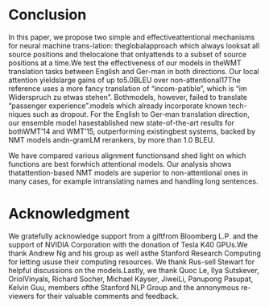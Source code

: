 # Conclusion

In this paper, we propose two simple and effectiveattentional mechanisms for neural machine trans-lation:   theglobalapproach  which  always  looksat all source positions and thelocalone that onlyattends  to a subset of source  positions  at a time.We  test  the  effectiveness  of  our  models  in  theWMT translation tasks between English and Ger-man in both directions.  Our local attention yieldslarge gains of up to5.0BLEU over non-attentional17The reference uses a more fancy translation of “incom-patible”, which is “im Widerspruch zu etwas stehen”.  Bothmodels, however, failed to translate “passenger experience”.models  which  already  incorporate  known  tech-niques such as dropout.   For the English  to Ger-man translation direction, our ensemble model hasestablished  new  state-of-the-art  results  for  bothWMT’14  and  WMT’15,  outperforming  existingbest systems, backed by NMT models andn-gramLM rerankers, by more than 1.0 BLEU.

We have compared various alignment functionsand  shed  light  on  which  functions  are  best  forwhich attentional models. Our analysis shows thatattention-based NMT models are superior to non-attentional  ones  in  many  cases,  for  example  intranslating names and handling long sentences.

# Acknowledgment

We  gratefully  acknowledge  support  from  a  giftfrom Bloomberg L.P. and the support of NVIDIA Corporation with the donation of Tesla K40 GPUs.We  thank  Andrew  Ng  and  his  group  as  well  asthe  Stanford  Research  Computing  for  letting  ususe  their  computing  resources.    We  thank  Rus-sell Stewart for helpful discussions on the models.Lastly,  we thank  Quoc  Le,  Ilya  Sutskever,  OriolVinyals,  Richard  Socher,  Michael  Kayser,  JiweiLi,  Panupong  Pasupat,  Kelvin  Guu,  members  ofthe Stanford NLP Group and the annonymous re-viewers for their valuable comments and feedback.


